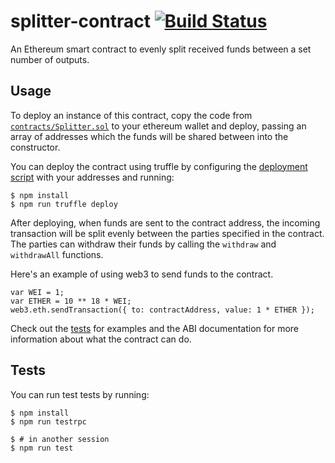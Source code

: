 splitter-contract [![Build Status][build-status-image]][build-status]
=================

An Ethereum smart contract to evenly split received funds between a set number
of outputs.

Usage
-----
To deploy an instance of this contract, copy the code from
[`contracts/Splitter.sol`][contract] to your ethereum wallet and deploy, passing
an array of addresses which the funds will be shared between into the
constructor.

You can deploy the contract using truffle by configuring the [deployment
script][deploy] with your addresses and running:

    $ npm install
    $ npm run truffle deploy

After deploying, when funds are sent to the contract address, the incoming
transaction will be split evenly between the parties specified in the contract.
The parties can withdraw their funds by calling the `withdraw` and `withdrawAll`
functions.

Here's an example of using web3 to send funds to the contract.

    var WEI = 1;
    var ETHER = 10 ** 18 * WEI;
    web3.eth.sendTransaction({ to: contractAddress, value: 1 * ETHER });

Check out the [tests] for examples and the ABI documentation for more
information about what the contract can do.

Tests
-----
You can run test tests by running:

    $ npm install
    $ npm run testrpc

    $ # in another session
    $ npm run test

[contract]: contracts/Splitter.sol
[deploy]: migrations/2_deploy_contracts.js
[tests]: test/splitter.js

[build-status-image]: https://travis-ci.org/0xcaff/splitter-contract.svg?branch=master
[build-status]: https://travis-ci.org/0xcaff/splitter-contract
